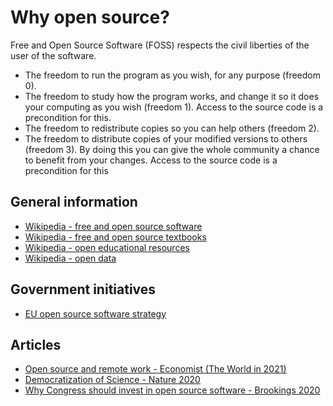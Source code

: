# Why open source?

Free and Open Source Software (FOSS) respects the civil liberties
of the user of the software.

- The freedom to run the program as you wish, for any purpose (freedom 0).
- The freedom to study how the program works, and change it so it does your computing as you wish (freedom 1). Access to the source code is a precondition for this.
- The freedom to redistribute copies so you can help others (freedom 2).
- The freedom to distribute copies of your modified versions to others (freedom 3). By doing this you can give the whole community a chance to benefit from your changes. Access to the source code is a precondition for this



## General information

- [Wikipedia - free and open source software](https://en.wikipedia.org/wiki/Free_and_open-source_software)
- [Wikipedia - free and open source textbooks](http://iae-pedia.org/Open_Source_Textbooks) 
- [Wikipedia - open educational resources](https://en.wikipedia.org/wiki/Open_educational_resources)
- [Wikipedia - open data](https://en.wikipedia.org/wiki/Open_data) 

## Government initiatives

- [EU open source software strategy](https://ec.europa.eu/info/departments/informatics/open-source-software-strategy_en)

## Articles

- [Open source and remote work - Economist (The World in 2021)](https://www.economist.com/the-world-ahead/2020/11/17/at-software-firms-many-people-already-worked-from-home)
- [Democratization of Science - Nature 2020](https://www.nature.com/articles/d41586-020-03193-5)
- [Why Congress should invest in open source software - Brookings 2020](https://www.brookings.edu/techstream/why-congress-should-invest-in-open-source-software/)


 




